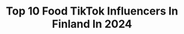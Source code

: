---
title: Top 10 Food TikTok Influencers In Finland In 2024
description: >-
  Find top food TikTok influencers in Finland in 2024. Most popular hashtags: #fyp #tiktoksuomi #finland #foryou.
platform: TikTok
hits: 19
text_top: Analyze the best TikTok influencers on inBeat.
text_bottom: inBeat aggregates 19 TikTok influencers like this in Finland for you to pitch.
profiles:
  - username: "sokerihumala"
    fullname: >-
      Jonne ⚡️
    bio: >-
      i make videos about food and stuff 🍕🍟🥝🇫🇮💙
    location: "Finland"
    followers: 44000
    engagement: 412
    commentsToLikes: 0.011358
    id: ckb98ltkos6b50j23tb37o3ec
    verified: false
    hashtags: "#fyp, #fail, #boredvibes, #apple"
  - username: "alexandertrivedi"
    fullname: >-
      Alexander Trivedi
    bio: >-
      Jos luet tän, olet jo 💯👍🙌 🤝 alexander.arkiruokaa@gmail.com
    location: "Finland"
    followers: 94400
    engagement: 659
    commentsToLikes: 0.040133
    id: cka0ols6h4dn00i78j5a25k9w
    verified: false
    hashtags: "#diy, #suomifry, #suomi, #ruokavinkki"
  - username: "letscookfood"
    fullname: >-
      letscookfood
    bio: >-
      Yhteistyöehdotukset letscookfood@luukku.com insta on letscookfood_tiktok
    location: "Finland"
    followers: 37700
    engagement: 848
    commentsToLikes: 0.025893
    id: ckcjksr7ue34v0j23xgjchyhz
    verified: false
    hashtags: "#tiktokindia, #fry, #vantaa, #espoo"
  - username: "jjsbbqfi"
    fullname: >-
      JJ's BBQ
    bio: >-
      🔥 CEO of Brisket 🔥 IG - FB - YT - SC : @jjsbbqfi 🤝 jari@jjsbbq.fi 🤝
    location: "Finland"
    followers: 34900
    engagement: 608
    commentsToLikes: 0.030674
    id: ckc8v1jsxhmzu0j232wdclhzz
    verified: false
    hashtags: "#jjsbbq, #burger, #foryou, #salo"
  - username: "tuplaw"
    fullname: >-
      Tupla W
    bio: >-
      From🇫🇮 Snapchat: waltterijj Spotify: Tupla W ”Haastavaa” nyt spotifys😈
    location: "Finland"
    followers: 29300
    engagement: 611
    commentsToLikes: 0.015792
    id: ckbf3olq7rir20j230ipiyg1s
    verified: false
    hashtags: "#music, #spotify, #tuplaw, #finnish"
  - username: "turbosqueezer"
    fullname: >-
      turbosqueezer
    bio: >-
      • ✨🖐✨ • • Thank you for 700k! 🥳 • • Inquiries: turbosqueezer@gmail.com
    location: "Finland"
    followers: 746100
    engagement: 855
    commentsToLikes: 0.015550
    id: ckcvjqqx0x98x0j233m8s2p5i
    verified: false
    hashtags: "#haribo, #satisfying, #asmr, #magnumicecream"
  - username: "kinileofficial"
    fullname: >-
      Kini Le
    bio: >-
      Positive vibes only ❤️ IG kinileofficial SC Kinile
    location: "Finland"
    followers: 63900
    engagement: 1352
    commentsToLikes: 0.029411
    id: ckai8ocz253in0i78c1pss1dn
    verified: false
    hashtags: "#fyp, #cashierlife, #grocerystore, #cashiersbelike"
  - username: "iltalehti.fi"
    fullname: >-
      Iltalehti
    bio: >-
      Maria, 15, kertoo lyhytdokumentissa syövästään. Katso video linkistä.👇🏻
    location: "Finland"
    followers: 23600
    engagement: 1073
    commentsToLikes: 0.031985
    id: ck9eo4si3mfo50j78b1lwgtou
    verified: false
    hashtags: "#iltalehti, #finland, #notcool, #kissa"
  - username: "paavo_ar"
    fullname: >-
      Paavo.Ar
    bio: >-
      🍸 🇫🇮Finnish-Greek🇬🇷 📍Helsinki
    location: "Finland"
    followers: 9534
    engagement: 988
    commentsToLikes: 0.033654
    id: ckbf5cpn3uayg0j230v7zkuce
    verified: false
    hashtags: "#foryourpage, #joke, #duet, #fyp"
  - username: "marmaatus"
    fullname: >-
      Marmaatus
    bio: >-
      Dora BoMbO Antero Ellin tyttö Shittishontiainen https://instagram.com/dora_pit_
    location: "Finland"
    followers: 5537
    engagement: 1355
    commentsToLikes: 0.019464
    id: ckciq3mupww640j23rkp13kql
    verified: false
    hashtags: "#apbtpitbul, #springy, #koira, #bullbreeds"
---